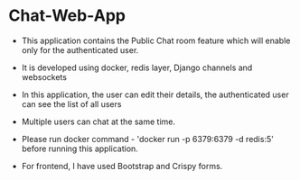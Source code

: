 # Chat-Web-App

- This application contains the Public Chat room feature which will enable only for the authenticated user.

- It is developed using docker, redis layer, Django channels and websockets

- In this application, the user can edit their details, the authenticated user can see the list of all users

- Multiple users can chat at the same time.

- Please run docker command - 'docker run -p 6379:6379 -d redis:5' before running this application.

- For frontend, I have used Bootstrap and Crispy forms.